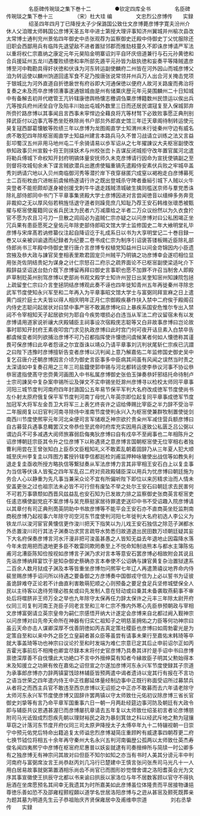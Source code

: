 <!-- { "loadSidebar": true } -->
　　
　　名臣碑传琬琰之集下巻十二
　　
　　●钦定四库全书
　　
　　名臣碑传琬琰之集下巻十三
　　
　　（宋）杜大珪 编
　　
　　文忠烈公彦博传　　实録
　　
　　绍圣四年四月丁已降授太子少保潞国公致仕文彦博薨彦博字寛夫汾州介休人父洎赠太师韩国公彦博天圣五年中进士第授大理评事知济州翼城并州榆次县改太常博士通判兖州景佑四年御史中丞张观荐为监察御史迁殿中侍御史丁父忧服除还旧职会西鄙用兵有临阵先退望敌不进者置狱邻郡而推劾枝蔓久不即诛彦博请严军法以重将权仁宗嘉纳之康定元年元昊陷金明寨诏刘平自环庆倍道兼行与石元孙黄徳和合兵援延州五龙川遇覆败绩徳和率所部先遁平元孙皆为敌执徳和妄奏平等降贼遣彦博至河中鞫勘具得奸状徳和伏诛为河东转运副使麟府二州皆在河外因山而城彦博父洎为转运使以麟州饷道回逺军食不足乃按唐张说常领并州兵万人出合河关掩击党项于银城比为河外直道自折徳扆世有府谷即大河通保徳以便府人故河关路废而弗治将复奏之未及而卒彦博领漕事遂通银城由是州有储粟庆歴元年元昊围麟州二十日知城中有备解去初并代緫管王亢钤辖康徳舆杨懐志檄调刍粟彦博籍数州民馈运以俟出兵亢等按兵府州闭垒自守及陷丰川始出屯城外数里三日而还居民谓冦复至入保城郭弃所赍扵路彦博以其事闻且言西事未寜悍边全藉良将亢等材驽下必致败事愿正典刑别择武臣付以边事亢等悉坐贬秩除尚书户部贠外郎直史馆三年迁天章阁待制转运使元昊复冦西鄙葛懐敏等败绩三年以彦博为龙图阁直学士知渭州未行徙秦州守边有威名虏不敢犯四年除枢宻阁直学士知益州建言本路兵马久不曽习战请立训练之法又言益彭卭蜀汉五州非用马地州屯二千余骑请易以歩军诏从之七年擢諌议大夫枢宻副使改叅知政事贝州宣毅十将王则挟妖术与州校张峦卜吉谋反闭城拒守改年置官属河北遣将勒兵傅城下命权知开封府明镐体量安抚师久未克彦博请行因命为宣抚使镐副之至则督将攻城旬余未下谍言贼欲潜兵出邀虏使辎重镐先遣殿侍安素伏兵败之牢城卒盖秀刘炳请穴地以入贝州南临御河秀等潜扵岸下夜穿昼匿穴成窒以褐袍走白彦博募死士二百衔枚由穴进帐前虞候杨遂请行许之既出登城杀守陴者垂絙引城下人贼以火牛突登者不能拒颇却遂身被创援戈刺牛牛退走践贼溃城破生擒则槛送京师与羣党悉诛除礼部侍郎同中书门下平章事集贤殿大学士彦博因进对言尝闻徳音以缙绅多务奔竞非裁抑之无以厚风俗若稍旌恬退守道者则躁竞庶几知耻乃荐王安石韩维张瓌悉被甄擢与枢宻使龎籍同议省兵民汰为民者六万减廪给之半者二万众议纷然以为久衣食扵官不愿为农且习弓刀一旦散之闾阎必为盗贼仁宗亦疑之以问彦博对曰公私困竭正坐冗兵果有患臣愿死之皇佑元年除吏部侍郎昭文馆大学士监修国史二年大飨明堂礼毕彦博与宋庠髙若讷修纂仪注起自降诏讫于礼成系日以书为大享明堂记二十巻目録一巻又以亲被训谕退而纪録者为纪要二卷书成仁宗为制序引诏褒答镂板赐近臣除礼部侍郎尚书三年殿中侍御史里行唐介言彦博专权植党知益州日以间金竒锦因内小臣遗宫掖及叅大政与諌官吴奎相表里欺君固宠贝州贼平乃明镐之功彦博幸会遂叨相位显用张尧佐阴结贵妃为谋身之计仁宗怒召二府示之疏界面论不已枢宻副使梁适叱介下殿辞益坚诏送台劾介既下彦博留再拜曰御史言事职也愿不加罪不许召当制舍人即殿庐草制贬英州别驾彦博以吏部尚书观文殿学士知许州翌日出吴奎知宻州知諌院包拯上疏留奎仁宗曰介言奎拯阴结彦博观此奏不诬也四年徙知青州五年再徙秦州寻除忠武军节度使知永兴军至和二年再入为平章事昭文馆大学士与富弼同拜宣麻之日上遣黄门觇扵庭士大夫皆以得人相庆明年正月仁宗御殿疾暴作扶入禁中二府俟于殿阁召内侍史志聪问起居状对曰禁中事严宻不敢漏彦博叱曰上暴疾系国安危惟尔专出入禁闼不令宰相知天子起居欲何为耶自今疾势増损必白违当从军法二府议留宿未有以发彦博请用道家说祈禳大庆殿辅臣主祠事设次宿殿庑志聪等又白非故事彦博曰岂论故事时耶知开封府王素夜叩宫门求见执政彦博曰此时宫门何可夜开诘旦素入白禁卒告都虞候变者同列欲捕治彦博不可乃召都指挥使许懐徳问虞候某者何如人懐徳称其谨畏可保彦博曰此卒者怨诬之尔宜亟诛以靖众乃请平章事刘沆判状尾斩仁宗疾已沆譛之曰陛下违豫时彦博擅斩告变者彦博以沆判闻上意乃解嘉佑二年监修国史御史吴中复乞召唐介还朝彦博因言介顷为御史言臣事多中臣病其间虽有风闻之误然当时责之太深请如中复奏召用之三年三司盐鐡使郭申锡与河北都转运使李叅议河事不协讼叅叅宻遣指使髙守忠赍黄河画图入中书私属彦博御史张伯玉弹奏叅奸邪结托命待制卢士宗司諌吴中复杂案申锡所讼及弹文不实申锡坐贬滁州彦博寻以检校太师同平章事河阳三城节度判河南府四年封潞国公五年易节保平军判大名府改成徳军节度使尚书左仆射太原府俄复保平军节度判河南丁母忧八年英宗即位起复同平章事成徳军节度加冠军大将军左金吾卫大将军三上表乞终丧许之诏给俸赐比宰臣之半力辞不受治平二年服阕复以旧官判河南寻除侍中淮南节度使判永兴入为枢宻使兼群牧制置使徙剑南西川节度使熈寜元年河北籴便司言军储艰乏神宗欲扵贵籴州军减住营兵额彦博曰自古募营兵遇事息輙罢汉文帝恭俭至武帝时府库充实因用兵遂致公私匮乏吕公弼以谓边兵不可多减遇大阅师旅寡弱启侮夷狄彦博曰自有戍卒不至阙事也二年相陈升之诏彦博朝廷宗臣其令升之位彦博下以称遇贤之意彦博言国朝枢宻使无位宰相右者独曹利用尝在王曾张知白上臣忝文臣粗知礼义不敢紊乱朝着固辞乃从三年夏人犯大顺城至庆州李复圭以阵图方畧授钤辖李信都廵检刘甫监押种咏辙使出战信等如教失利退走复圭亟收所授方略执信等繋狱奏从军法彦博力言其非宰相王安石白上以复圭事为当信等伏诛人皆寃之四年军乱召二府对资政殿辅臣深以用兵为忧彦博曰朝廷施为务合人心以静重为先凡事当兼采众论不宜有所偏听陛下即位以来厉精求治而人情未安盖更张之过也祖宗法未必皆不可行但有废坠不举之处尔王安石曰朝廷求去民害何不可若万事隳颓如西晋风兹益乱也安石知为已发故力排之监察御史张商英言枢宻吏任逺恣横使副党庇不案彦博与吴充蔡挺家居待罪遣吏送印中书不受诏趣入院彦博请以其章付有司正典刑啇英阴助中书故彦博等不能平会王安石亦不直商英坐贬监荆南商税彦博乃起视事六年除守司空河东节度使判河阳七年徙判大名府初选人李公义为铁龙爪以浚河宦官黄懐信更作浚川把天下指笑以为儿戏王安石独信之除范子渊都水外丞置浚川司行其法子渊奏功求赏言疏导水势悉归故道退出民田数万顷朝廷疑其妄下大名府保奏彦博言河水汗漫非把可浚虽甚愚之人皆知无益去年退地止因霜降水落今年未尝用把而退地更多臣不敢雷同欺罔奏至上不悦命知制诰熊本与都水主簿陈佑甫河北漕臣陈知俭按视如彦博言子渊乃求对言本等意安石罢彦博必相故附会其说且先诣彦博纳拜宴饮于是知杂御史蔡确亦言本奉使不公诏确与諌官黄复杂治置狱逮系二百余人数月狱成子渊及本等皆重坐彦博勿问熈寜七年辽人再遣萧禧议地界命内侍裴昱赐彦博手诏问所以待遇之要备御之方彦博奏中国御戎守信为上必以誓书为证彼虽诡辞难夺正论若不计曲直利害敢萌犯顺之心则预备之要足食足兵坚修城壁保全人民以主待客以逸待劳理必胜矣或曰先发制人意在轻动或曰乗其未备袭取燕蓟事不审处后将噬脐非王师万全之举也九年除守太保再任力辞太保许之元丰三年除太尉开府仪同三司复判河南王尧臣子同老言至和三年仁宗不豫内外寒心先臣叅预朝政与宰相文彦博富弼请立英宗皇帝为嗣仁宗感悟开纳大计遂定会彦博来自北都过阙入觐神宗以问彦博对曰先帝天命所在神器有归实仁祖知子之明慈圣拥佑之力臣等何功神宗曰虽云天命亦击人谋卿深厚不伐善阴徳如丙吉真定策社稷臣也彦博曰如周勃霍光是为定策自至和以来中外之臣乞立皇嗣者甚众臣等虽尝有请事未果行至嘉佑末韩琦等卒就大事盖琦等功也神宗曰议论扵至和时发端为难仁宗意已定其后止申前诏尔正如丙吉霍光事前后不相掩也卿宜尽録本末将付史官彦博乃具奏其详扵是手诏中书曰彦博禀徳深厚善不自伐懐此大功絶口不言中外搢绅莫有知者今縁故臣子明其父勲始得本末及知援立之功厥有攸在嘉佑之诏但宣之尔遂加彦博河东永兴军节度使録其子宗道为承事郎彦博亦力辞两镇宴饯琼林辅臣皆预两遣中谒者遗诗以宠其行有报在不言功之语当世荣之四年遣内侍王中正徃鄜延体量经制边事中正既行称面受诏所过募禁兵从者将之而西主兵官不敢违至西京彦博以无诏拒之中正亦不敢募而去六年请老除守太师河东永兴军节度使彦博又固辞许罢两镇以守太师致仕元佑初议除彦博三省长官御史刘挚等有言乃命平章军国重事六日一朝一月两赴经筵边事河防及朝廷有大政令即与辅臣共议恩遇甚渥巳而彦博屡抗章请去五年复以太师致仕绍圣初言者论彦博朋附司马光诋毁成烈怨疾先朝以理财裕民之政为暴刻箕敛之科以经武斥地之勲为冦攘草窃之计落河东节度开府仪同三司太原尹降授太子太傅卒年九十二特辍视朝一日崇宁中预元佑党后特命出籍追复太师谥忠烈彦博凝简庄重顾盻有威逮事四朝荐更二府七换节钺位将相五十余年再守秦州大名永兴五判河南徧歴公孤两以太师致仕英杰寿俊名闻四夷熈宁中彦博在枢宻府尼惠普以妖妄就逮有司奏搢绅所与简牍一时公卿多有之独彦博无有神宗问其故对曰但臣不知尔如知之亦当有书时人美其分谤元丰中判河南府与富弼席汝言王尚恭赵丙刘几冯行已楚建中王慎言张问张焘司马光凡十一人用白居易故事就弼第置酒相乐尚齿不尚官已而图形妙觉僧舍谓之洛阳耆英会光为文序其事宣徽使王拱辰守北都以书来谕曰拱辰以家洛位与年不居数客顾以官守不得执巵酒在坐席愿预名其间幸无我遗其为时所嘉美如此彦博虽位体隆贵而平居接物谦挹尊徳乐善如恐不及邵雍程颢程頥以道学名世居洛阳彦博与之逰从甚宻及颢死既葬亲为题其墓为明道先生云子恭祖贻庆齐贤保雍居中及甫维申宗道
　　
　　刘右丞挚传　　实録
　　
